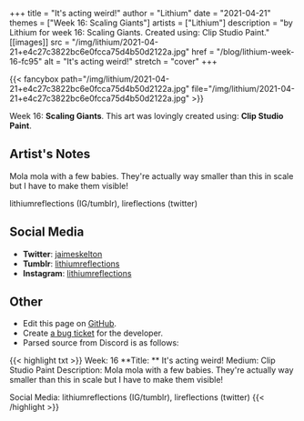 +++
title =       "It's acting weird!"
author =      "Lithium"
date =        "2021-04-21"
themes =      ["Week 16: Scaling Giants"]
artists =     ["Lithium"]
description = "by Lithium for week 16: Scaling Giants. Created using: Clip Studio Paint."
[[images]]
              src = "/img/lithium/2021-04-21+e4c27c3822bc6e0fcca75d4b50d2122a.jpg"
              href = "/blog/lithium-week-16-fc95"
              alt = "It's acting weird!"
              stretch = "cover"
+++


{{< fancybox path="/img/lithium/2021-04-21+e4c27c3822bc6e0fcca75d4b50d2122a.jpg" file="/img/lithium/2021-04-21+e4c27c3822bc6e0fcca75d4b50d2122a.jpg" >}}


Week 16: **Scaling Giants**. This art was lovingly created using: **Clip Studio Paint**.

## Artist's Notes

Mola mola with a few babies. They're actually way smaller than this in scale but I have to make them visible! 

lithiumreflections (IG/tumblr), lireflections (twitter)

## Social Media

- **Twitter**: <a href='https://twitter.com/jaimeskelton' target='_blank'>jaimeskelton</a>
- **Tumblr**: <a href='https://lithiumreflections.tumblr.com' target='_blank'>lithiumreflections</a>
- **Instagram**: <a href='https://instagram.com/lithiumreflections' target='_blank'>lithiumreflections</a>


## Other

- Edit this page on [GitHub](https://github.com/teaminkling/web-refresh/edit/main/blog/content/blog/lithium-week-16-fc95.md).
- Create [a bug ticket](https://github.com/teaminkling/web-refresh/issues/new?assignees=&labels=bug&template=problem-report.md&title=) for the developer.
- Parsed source from Discord is as follows:

{{< highlight txt >}}
Week: 16
**Title:  ** It's acting weird!
Medium: Clip Studio Paint
Description: Mola mola with a few babies. They're actually way smaller than this in scale but I have to make them visible! 

Social Media: lithiumreflections (IG/tumblr), lireflections (twitter)
{{< /highlight >}}